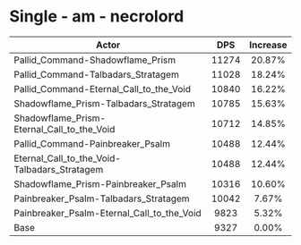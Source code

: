 # Single - am - necrolord
| Actor | DPS | Increase |
|---|:---:|:---:|
|Pallid_Command-Shadowflame_Prism|11274|20.87%|
|Pallid_Command-Talbadars_Stratagem|11028|18.24%|
|Pallid_Command-Eternal_Call_to_the_Void|10840|16.22%|
|Shadowflame_Prism-Talbadars_Stratagem|10785|15.63%|
|Shadowflame_Prism-Eternal_Call_to_the_Void|10712|14.85%|
|Pallid_Command-Painbreaker_Psalm|10488|12.44%|
|Eternal_Call_to_the_Void-Talbadars_Stratagem|10488|12.44%|
|Shadowflame_Prism-Painbreaker_Psalm|10316|10.60%|
|Painbreaker_Psalm-Talbadars_Stratagem|10042|7.67%|
|Painbreaker_Psalm-Eternal_Call_to_the_Void|9823|5.32%|
|Base|9327|0.00%|
